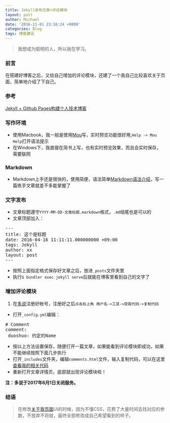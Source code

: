 ```yaml
---
title: Jekyll发布文章+评论模块
layout: post
author: Michael
date: '2016-11-01 23:16:24 +0800'
categories: Blog
tags: 博客建设
---
```


> 我想成为聪明的人，所以我在学习。

### 前言
在搭建好博客之后，又给自己增加的评论模块，还建了一个我自己比较喜欢关于页面，简单地介绍了下自己。

### 参考
[Jekyll + Github Pages构建个人技术博客](http://xietao3.com/2016/10/setup-blog/)

### 写作环境
+ 使用Macbook，我一般是使用[Mou](http://25.io/mou/)写，实时预览功能很好用,``Help -> Mou Help``打开语法提示
+ 在Windows下，我直接在简书上写，也有实时预览效果，而且会实时保存，需要联网

### Markdown
+ Markdown上手还是很快的，使用简便，语法简单[Markdown语法介绍](http://www.appinn.com/markdown/)，写一篇练手文章就差不多能掌握了

### 文字发布
+ 文章标题遵守``YYYY-MM-DD-文章标题.markdown``格式，``.md``结尾也是可以的
+ 文章顶部加入：
<pre>---
title: 这个是标题
date: 2016-04-16 11:11:11.000000000 +09:00
tags: Jekyll
author: xx
layout: post
---</pre>
+  按照上面指定格式保存好文章之后，放进``_posts``文件夹里
+ 执行``$ bundler exec jekyll serve``后就能在博客里看到自己的文字了


### 增加评论模块
1. 在[多说](http://duoshuo.com/)注册好帐号，注册好之后``点击右上角 用户名->工具->获取代码->复制代码``
+  打开``_config.yml``编辑：
<pre>
# Comment
comment:
 duoshuo: 约定的Name
</pre>
+ 按以上方法设置保存，随便打开一篇文章，如果能看到评论模块即成功，如果不能继续按照下面几步执行
+ 打开``_includes``文件夹，编辑``comments.html``文件，输入复制代码，可以在这里[查看我的相关代码]()
+ 重新打开文章详情页，底部就出现评论模块啦！
 
 **注：多说于2017年6月1日关闭服务。**



### 结语
> 在修改[关于我页面](http://xietao3.com/about/index.html)UI的时候，因为不懂CSS，花费了大量时间去找对应的参数，不放弃不将就，最终全部修改成自己希望看到的样子。